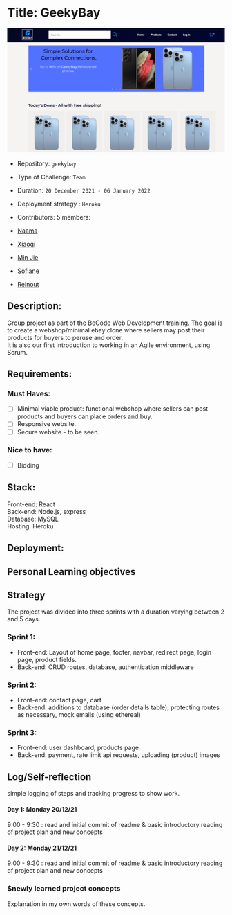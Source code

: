# Title: GeekyBay

[![site screenshot](frontend/src/assets/screenshot.PNG)](https://geekybay.herokuapp.com/)

- Repository: `geekybay`
- Type of Challenge: `Team`
- Duration:  `20 December 2021 - 06 January 2022`
- Deployment strategy : `Heroku`
- Contributors: 5 members:

 - [Naama](https://github.com/N-Kaplan)
 - [Xiaoqi](https://github.com/830503)
 - [Min Jie](https://github.com/minjie0501)
 - [Sofiane](https://github.com/makhouts/)
 - [Reinout](https://github.com/ReinoutDeBleser)

## Description:

Group project as part of the BeCode Web Development training. The goal is to create a webshop/minimal ebay clone where sellers may post their products for buyers to peruse and order. \
It is also our first introduction to working in an Agile environment, using Scrum.

## Requirements:

### Must Haves: 
 - [ ] Minimal viable product: functional webshop where sellers can post products and buyers can place orders and buy.
 - [ ] Responsive website.
 - [ ] Secure website - to be seen.

### Nice to have:
 - [ ] Bidding

## Stack:

Front-end: React\
Back-end: Node.js, express\
Database: MySQL\
Hosting: Heroku

## Deployment:


## Personal Learning objectives  


## Strategy 


The project was divided into three sprints with a duration varying between 2 and 5 days.
### Sprint 1:
 - Front-end: Layout of home page, footer, navbar, redirect page, login page, product fields.
 - Back-end: CRUD routes, database, authentication middleware
### Sprint 2:
 - Front-end: contact page, cart
 - Back-end: additions to database (order details table), protecting routes as necessary, mock emails (using ethereal) 
### Sprint 3:
 - Front-end: user dashboard, products page
 - Back-end: payment, rate limit api requests, uploading (product) images

## Log/Self-reflection

simple logging of steps and tracking progress to show work.  

#### Day 1: Monday 20/12/21 

9:00 - 9:30 : read and initial commit of readme & basic introductory reading of project plan and new concepts  

#### Day 2: Monday 21/12/21 

9:00 - 9:30 : read and initial commit of readme & basic introductory reading of project plan and new concepts  


### $newly learned project concepts

Explanation in my own words of these concepts.  

